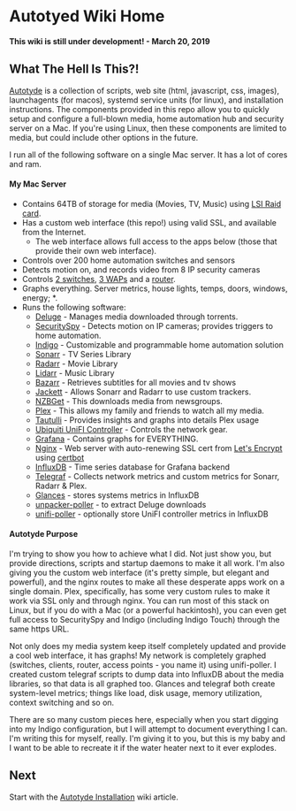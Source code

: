 # Autotyed Wiki Home

#### This wiki is still under development! - March 20, 2019

## What The Hell Is This?!

[Autotyde](https://github.com/davidnewhall/autotyed) is a collection of scripts,
web site (html, javascript, css, images), launchagents (for macos), systemd service
units (for linux), and installation instructions. The components provided in this
repo allow you to quickly setup and configure a full-blown media, home automation
hub and security server on a Mac. If you're using Linux, then these components are
limited to media, but could include other options in the future.

I run all of the following software on a single Mac server. It has a lot of cores and ram.

#### My Mac Server

- Contains 64TB of storage for media (Movies, TV, Music) using [LSI Raid card](https://www.amazon.com/LSI-Logic-SAS9260-8I-8PORT-512MB/dp/B002IT4YG2).
- Has a custom web interface (this repo!) using valid SSL, and available from the Internet.
  - The web interface allows full access to the apps below (those that provide their own web interface).
- Controls over 200 home automation switches and sensors
- Detects motion on, and records video from 8 IP security cameras
- Controls [2 switches](https://store.ui.com/collections/routing-switching/unifi), [3 WAPs](https://www.ui.com/unifi/unifi-ap-ac-pro/) and a [router](https://www.ui.com/unifi-routing/unifi-security-gateway-pro-4/).
- Graphs everything. Server metrics, house lights, temps, doors, windows, energy; *.
- Runs the following software:
  - [Deluge](https://deluge-torrent.org) - Manages media downloaded through torrents.
  - [SecuritySpy](https://www.bensoftware.com/securityspy/) - Detects motion on IP cameras; provides triggers to home automation.
  - [Indigo](https://www.indigodomo.com) - Customizable and programmable home automation solution
  - [Sonarr](https://sonarr.tv) - TV Series Library
  - [Radarr](https://radarr.video) - Movie Library
  - [Lidarr](https://lidarr.audio) - Music Library
  - [Bazarr](https://github.com/morpheus65535/bazarr) - Retrieves subtitles for all movies and tv shows
  - [Jackett](https://github.com/Jackett/Jackett) - Allows Sonarr and Radarr to use custom trackers.
  - [NZBGet](https://nzbget.net) - This downloads media from newsgroups.
  - [Plex](https://www.plex.tv) - This allows my family and friends to watch all my media.
  - [Tautulli](https://tautulli.com) - Provides insights and graphs into details Plex usage
  - [Ubiquiti UniFI Controller](https://www.ui.com/download/unifi) - Controls the network gear.
  - [Grafana](https://grafana.com) - Contains graphs for EVERYTHING.
  - [Nginx](https://www.nginx.com) - Web server with auto-renewing SSL cert from [Let's Encrypt](https://letsencrypt.org) using [certbot](https://certbot.eff.org)
  - [InfluxDB](https://www.influxdata.com) - Time series database for Grafana backend
  - [Telegraf](https://www.influxdata.com/time-series-platform/telegraf) - Collects network metrics and custom metrics for Sonarr, Radarr & Plex.
  - [Glances](https://nicolargo.github.io/glances/) - stores systems metrics in InfluxDB
  - [unpacker-poller](https://github.com/davidnewhall/unpacker-poller) - to extract Deluge downloads
  - [unifi-poller](https://github.com/davidnewhall/unifi-poller) - optionally store UniFI controller metrics in InfluxDB

#### Autotyde Purpose

I'm trying to show you how to achieve what I did. Not just show you, but provide
directions, scripts and startup daemons to make it all work. I'm also giving you
the custom web interface (it's pretty simple, but elegant and powerful), and the
nginx routes to make all these desperate apps work on a single domain. Plex,
specifically, has some very custom rules to make it work via SSL only and through
nginx. You can run most of this stack on Linux, but if you do with a Mac (or a
powerful hackintosh), you can even get full access to SecuritySpy and Indigo
(including Indigo Touch) through the same https URL.

Not only does my media system keep itself completely updated and provide a cool
web interface, it has graphs! My network is completely graphed (switches,
clients, router, access points - you name it) using unifi-poller. I created
custom telegraf scripts to dump data into InfluxDB about the media libraries, so
that data is all graphed too. Glances and telegraf both create system-level
metrics; things like load, disk usage, memory utilization, context switching and
so on.

There are so many custom pieces here, especially when you start digging into my
Indigo configuration, but I will attempt to document everything I can. I'm writing
this for myself, really. I'm giving it to you, but this is my baby and I want to
be able to recreate it if the water heater next to it ever explodes.

## Next

Start with the [Autotyde Installation](Autotyde-Installation)
wiki article.
